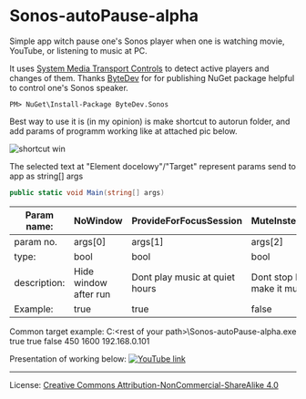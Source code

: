 # Sonos-autoPause-alpha
Simple app witch pause one's Sonos player when one is watching movie, YouTube, or listening to music at PC.

It uses [System Media Transport Controls](https://learn.microsoft.com/en-us/windows/uwp/audio-video-camera/integrate-with-systemmediatransportcontrols) to detect active players and changes of them.
Thanks [ByteDev](https://github.com/ByteDev) for for publishing NuGet package helpful to control one's Sonos speaker.

```
PM> NuGet\Install-Package ByteDev.Sonos
```
Best way to use it is (in my opinion) is make shortcut to autorun folder, and add params of programm working like at attached pic below.

![shortcut win](https://github.com/user-attachments/assets/9ee166c6-e635-4997-b0f2-72aa9a53325b)

The selected text at "Element docelowy"/"Target" represent params send to app as string[] args
```cs
public static void Main(string[] args)
```

| Param name:   | NoWindow              | ProvideForFocusSession         | MuteInsteadStop             | StopDelayTime           | StartDelayTime         | SonosesIPs     |
| ------------- | --------------------- | ------------------------------ | --------------------------- | ----------------------- | ---------------------- | -------------- |
| param no.     | args[0]               | args[1]                        | args[2]                     | args[3]                 | args[4]                | args[>=5]      |
| type:         | bool                  | bool                           | bool                        | int                     | int                    | IP             |
| description:  | Hide window after run | Dont play music at quiet hours | Dont stop but make it muted | Wait time (ms) to pause | Wait time (ms) to play | Your Sonos' IP |
| Example:      | true                  | true                           | false                       | 450                     | 1600                   | 192.168.0.101  |

Common target example: C:\<rest of your path>\Sonos-autoPause-alpha.exe true true false 450 1600 192.168.0.101

Presentation of working below:
[![YouTube link](https://img.youtube.com/vi/1KN3II7e4lU/0.jpg)](https://www.youtube.com/watch?v=1KN3II7e4lU)

---
License: [Creative Commons Attribution-NonCommercial-ShareAlike 4.0](https://creativecommons.org/licenses/by-nc-sa/4.0/legalcode)
